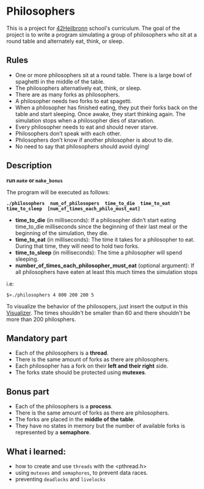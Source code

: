 # Philosophers
This is a project for [42Heilbronn](https://www.42heilbronn.de/en/curriculum/) school's curriculum.
The goal of the project is to write a program simulating a group of philosophers who sit at a round table and alternately eat, think, or sleep.

## Rules
+ One or more philosophers sit at a round table.
There is a large bowl of spaghetti in the middle of the table.
+ The philosophers alternatively eat, think, or sleep.
+ There are as many forks as philosophers.
+ A philosopher needs two forks to eat spagetti.
+ When a philosopher has finished eating, they put their forks back on the table and
start sleeping. Once awake, they start thinking again. The simulation stops when
a philosopher dies of starvation.
+ Every philosopher needs to eat and should never starve.
+ Philosophers don’t speak with each other.
+ Philosophers don’t know if another philosopher is about to die.
+ No need to say that philosophers should avoid dying!

## Description
**run _`make`_ or __`make_bonus`__**

The program will be executed as follows:

__`./philosophers  num_of_philosopers  time_to_die  time_to_eat  time_to_sleep  [num_of_times_each_philo_must_eat]`__

+ __time_to_die__ (in milliseconds): If a philosopher didn’t start eating time_to_die
milliseconds since the beginning of their last meal or the beginning of the simulation, they die.
+ __time_to_eat__ (in milliseconds): The time it takes for a philosopher to eat.
During that time, they will need to hold two forks.
+ __time_to_sleep__ (in milliseconds): The time a philosopher will spend sleeping.
+ __number_of_times_each_philosopher_must_eat__ (optional argument): If all
philosophers have eaten at least this much times the simulation stops

i.e:
```
$>./philosophers 4 800 200 200 5
```

To visualize the behavior of the philosopers, just insert the output in this [Visualizer](https://nafuka11.github.io/philosophers-visualizer/).
The times shouldn't be smaller than 60 and there shouldn't be more than 200 philosphers. 

## Mandatory part
+ Each of the philosophers is a __thread__.
+ There is the same amount of forks as there are philosophers.
+ Each philosopher has a fork on their __left and their right__ side.
+ The forks state should be protected using __mutexes__.

## Bonus part
+ Each of the philosophers is a __process__.
+ There is the same amount of forks as there are philosophers.
+ The forks are placed in the __middle of the table__.
+ They have no states in memory but the number of available forks is represented by
a __semaphore__.


## What i learned:
+ how to create and use `threads` with the <pthread.h> 
+ using `mutexes` and `semaphores`, to prevent data races.
+ preventing `deadlocks` and `livelocks`
